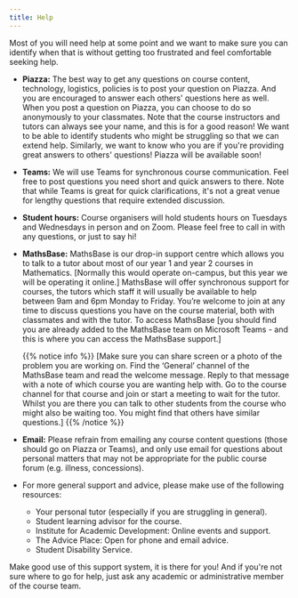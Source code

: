 ```yaml
---
title: Help
---
```


Most of you will need help at some point and we want to make sure you can identify when that is without getting too frustrated and feel comfortable seeking help.

- **Piazza:** The best way to get any questions on course content, technology, logistics, policies is to post your question on Piazza. And you are encouraged to answer each others' questions here as well. When you post a question on Piazza, you can choose to do so anonymously to your classmates. Note that the course instructors and tutors can always see your name, and this is for a good reason! We want to be able to identify students who might be struggling so that we can extend help. Similarly, we want to know who you are if you're providing great answers to others' questions! Piazza will be available soon!
- **Teams:** We will use Teams for synchronous course communication. Feel free to post questions you need short and quick answers to there. Note that while Teams is great for quick clarifications, it's not a great venue for lengthy questions that require extended discussion.  
- **Student hours:** Course organisers will hold students hours on Tuesdays and Wednesdays in person and on Zoom. Please feel free to call in with any questions, or just to say hi!
- **MathsBase:** MathsBase is our drop-in support centre which allows you to talk to a tutor about most of our year 1 and year 2 courses in Mathematics. [Normally this would operate on-campus, but this year we will be operating it online.] MathsBase will offer synchronous support for courses, the tutors which staff it will usually be available to help between 9am and 6pm Monday to Friday. You’re welcome to join at any time to discuss questions you have on the course material, both with classmates and with the tutor. To access MathsBase [you should find you are already added to the MathsBase team on Microsoft Teams - and this is where you can access the MathsBase support.]

  {{% notice info %}}
[Make sure you can share screen or a photo of the problem you are working on.
Find the ‘General’ channel of the MathsBase team and read the welcome message.
Reply to that message with a note of which course you are wanting help with.
Go to the course channel for that course and join or start a meeting to wait for the tutor. Whilst you are there you can talk to other students from the course who might also be waiting too. You might find that others have similar questions.]
  {{% /notice %}}

- **Email:** Please refrain from emailing any course content questions (those should go on Piazza or Teams), and only use email for questions about personal matters that may not be appropriate for the public course forum (e.g. illness, concessions).

- For more general support and advice, please make use of the following resources:
  <ul>
    <li>Your personal tutor (especially if you are struggling in general).</li>
    <li>Student learning advisor for the course.</li>
    <li><a = id="IAD">Institute for Academic Development</a>: Online events and support.</li>
    <li><a = id="Advice">The Advice Place</a>: Open for phone and email advice.</li>
    <li><a = id="Disability">Student Disability Service</a>.</li>
  </ul>

Make good use of this support system, it is there for you! And if you're not sure where to go for help, just ask any academic or administrative member of the course team.

<!-- To setup the links -->  
<script src="/js/links.js"/>